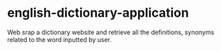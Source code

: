 # english-dictionary-application
Web srap a dictionary website and retrieve all the definitions, synonyms related to the word inputted by user.
